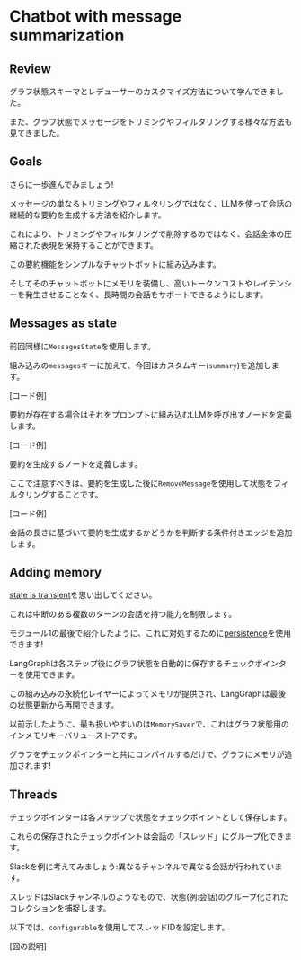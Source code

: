 # Chatbot with message summarization

## Review

グラフ状態スキーマとレデューサーのカスタマイズ方法について学んできました。

また、グラフ状態でメッセージをトリミングやフィルタリングする様々な方法も見てきました。

## Goals

さらに一歩進んでみましょう!

メッセージの単なるトリミングやフィルタリングではなく、LLMを使って会話の継続的な要約を生成する方法を紹介します。

これにより、トリミングやフィルタリングで削除するのではなく、会話全体の圧縮された表現を保持することができます。

この要約機能をシンプルなチャットボットに組み込みます。

そしてそのチャットボットにメモリを装備し、高いトークンコストやレイテンシーを発生させることなく、長時間の会話をサポートできるようにします。

## Messages as state

前回同様に`MessagesState`を使用します。

組み込みの`messages`キーに加えて、今回はカスタムキー(`summary`)を追加します。

[コード例]

要約が存在する場合はそれをプロンプトに組み込むLLMを呼び出すノードを定義します。

[コード例] 

要約を生成するノードを定義します。

ここで注意すべきは、要約を生成した後に`RemoveMessage`を使用して状態をフィルタリングすることです。

[コード例]

会話の長さに基づいて要約を生成するかどうかを判断する条件付きエッジを追加します。

## Adding memory 

[state is transient](https://github.com/langchain-ai/langgraph/discussions/352#discussioncomment-9291220)を思い出してください。

これは中断のある複数のターンの会話を持つ能力を制限します。

モジュール1の最後で紹介したように、これに対処するために[persistence](https://langchain-ai.github.io/langgraph/how-tos/persistence/)を使用できます!

LangGraphは各ステップ後にグラフ状態を自動的に保存するチェックポインターを使用できます。

この組み込みの永続化レイヤーによってメモリが提供され、LangGraphは最後の状態更新から再開できます。

以前示したように、最も扱いやすいのは`MemorySaver`で、これはグラフ状態用のインメモリキーバリューストアです。

グラフをチェックポインターと共にコンパイルするだけで、グラフにメモリが追加されます!

## Threads

チェックポインターは各ステップで状態をチェックポイントとして保存します。

これらの保存されたチェックポイントは会話の「スレッド」にグループ化できます。

Slackを例に考えてみましょう:異なるチャンネルで異なる会話が行われています。

スレッドはSlackチャンネルのようなもので、状態(例:会話)のグループ化されたコレクションを捕捉します。

以下では、`configurable`を使用してスレッドIDを設定します。

[図の説明]